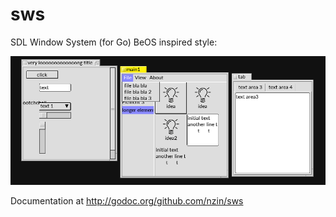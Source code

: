 # sws
SDL Window System (for Go)
BeOS inspired style:

![different widget example](screenshot.png)

Documentation at http://godoc.org/github.com/nzin/sws


